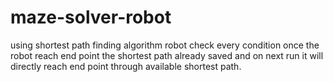 # maze-solver-robot
using shortest path finding algorithm robot check every condition once the robot reach end point the shortest path already saved and on next run it will directly reach end point through available shortest path.
